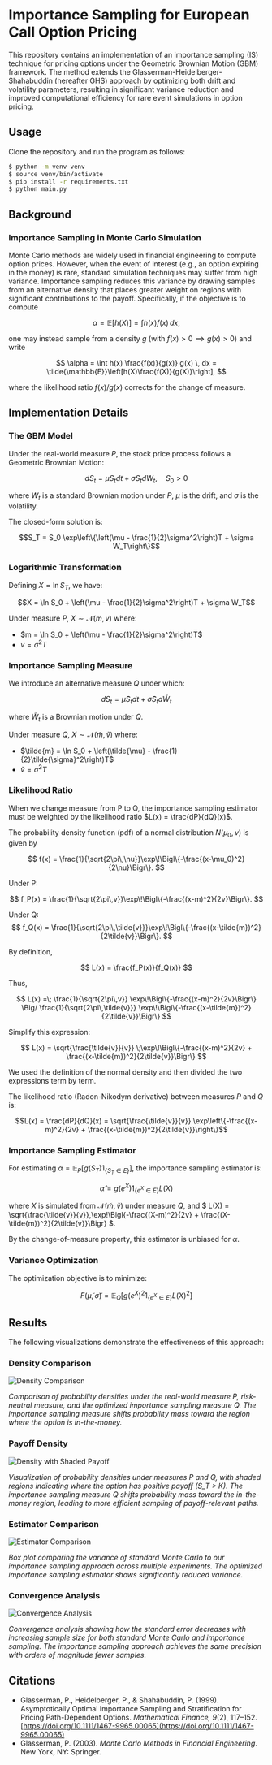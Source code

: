 # Importance Sampling for European Call Option Pricing

This repository contains an implementation of an importance sampling (IS) technique for pricing options under the Geometric Brownian Motion (GBM) framework. The method extends the Glasserman-Heidelberger-Shahabuddin (hereafter GHS) approach by optimizing both drift and volatility parameters, resulting in significant variance reduction and improved computational efficiency for rare event simulations in option pricing.

## Usage

Clone the repository and run the program as follows:

```sh
$ python -m venv venv
$ source venv/bin/activate
$ pip install -r requirements.txt
$ python main.py
```

## Background

### Importance Sampling in Monte Carlo Simulation

Monte Carlo methods are widely used in financial engineering to compute option prices. However, when the event of interest (e.g., an option expiring in the money) is rare, standard simulation techniques may suffer from high variance. Importance sampling reduces this variance by drawing samples from an alternative density that places greater weight on regions with significant contributions to the payoff. Specifically, if the objective is to compute

$$
\alpha = \mathbb{E}[h(X)] = \int h(x) f(x) \, dx,
$$

one may instead sample from a density $g$ (with $f(x) > 0 \implies g(x) > 0$) and write

$$
\alpha = \int h(x) \frac{f(x)}{g(x)} g(x) \, dx = \tilde{\mathbb{E}}\left[h(X)\frac{f(X)}{g(X)}\right],
$$

where the likelihood ratio $f(x)/g(x)$ corrects for the change of measure.


## Implementation Details

### The GBM Model

Under the real-world measure $P$, the stock price process follows a Geometric Brownian Motion:

$$dS_t = \mu S_t dt + \sigma S_t dW_t, \quad S_0 > 0$$

where $W_t$ is a standard Brownian motion under $P$, $\mu$ is the drift, and $\sigma$ is the volatility.

The closed-form solution is:

$$S_T = S_0 \exp\left\{\left(\mu - \frac{1}{2}\sigma^2\right)T + \sigma W_T\right\}$$

### Logarithmic Transformation

Defining $X = \ln S_T$, we have:

$$X = \ln S_0 + \left(\mu - \frac{1}{2}\sigma^2\right)T + \sigma W_T$$

Under measure $P$, $X \sim \mathcal{N}(m, v)$ where:
- $m = \ln S_0 + \left(\mu - \frac{1}{2}\sigma^2\right)T$
- $v = \sigma^2 T$

### Importance Sampling Measure

We introduce an alternative measure $Q$ under which:

$$dS_t = \tilde{\mu} S_t dt + \tilde{\sigma} S_t d\widetilde{W}_t$$

where $\widetilde{W}_t$ is a Brownian motion under $Q$.

Under measure $Q$, $X \sim \mathcal{N}(\tilde{m}, \tilde{v})$ where:
- $\tilde{m} = \ln S_0 + \left(\tilde{\mu} - \frac{1}{2}\tilde{\sigma}^2\right)T$
- $\tilde{v} = \tilde{\sigma}^2 T$

### Likelihood Ratio

When we change measure from P to Q, the importance sampling estimator must be weighted by the likelihood ratio $L(x) = \frac{dP}{dQ}(x)$.

The probability density function (pdf) of a normal distribution $N(\mu_0,\nu)$ is given by

$$
f(x) = \frac{1}{\sqrt{2\pi\,\nu}}\exp\!\Bigl\{-\frac{(x-\mu_0)^2}{2\nu}\Bigr\}.
$$

Under P:

$$
f_P(x) = \frac{1}{\sqrt{2\pi\,v}}\exp\!\Bigl\{-\frac{(x-m)^2}{2v}\Bigr\}.
$$

Under Q:
$$
f_Q(x) = \frac{1}{\sqrt{2\pi\,\tilde{v}}}\exp\!\Bigl\{-\frac{(x-\tilde{m})^2}{2\tilde{v}}\Bigr\}.
$$

By definition,

$$
L(x) = \frac{f_P(x)}{f_Q(x)}
$$

Thus,

$$
L(x)
=\; \frac{1}{\sqrt{2\pi\,v}} \exp\!\Bigl\{-\frac{(x-m)^2}{2v}\Bigr\} \Big/ \frac{1}{\sqrt{2\pi\,\tilde{v}}} \exp\!\Bigl\{-\frac{(x-\tilde{m})^2}{2\tilde{v}}\Bigr\}
$$

Simplify this expression:

$$
L(x) = \sqrt{\frac{\tilde{v}}{v}} \;\exp\!\Bigl\{-\frac{(x-m)^2}{2v} + \frac{(x-\tilde{m})^2}{2\tilde{v}}\Bigr\}
$$

We used the definition of the normal density and then divided the two expressions term by term.

The likelihood ratio (Radon-Nikodym derivative) between measures $P$ and $Q$ is:

$$L(x) = \frac{dP}{dQ}(x) = \sqrt{\frac{\tilde{v}}{v}} \exp\left\{-\frac{(x-m)^2}{2v} + \frac{(x-\tilde{m})^2}{2\tilde{v}}\right\}$$



### Importance Sampling Estimator

For estimating $\alpha = \mathbb{E}_P[g(S_T)1_{\{S_T \in E\}}]$, the importance sampling estimator is:

$$\hat{\alpha} = g(e^X)1_{\{e^X \in E\}}L(X)$$

where $X$ is simulated from $\mathcal{N}(\tilde{m}, \tilde{v})$ under measure $Q$, and $ L(X) = \sqrt{\frac{\tilde{v}}{v}}\,\exp\!\Bigl\{-\frac{(X-m)^2}{2v} + \frac{(X-\tilde{m})^2}{2\tilde{v}}\Bigr\} $.

By the change-of-measure property, this estimator is unbiased for $\alpha$.

### Variance Optimization

The optimization objective is to minimize:

$$F(\tilde{\mu}, \tilde{\sigma}) = \mathbb{E}_Q[g(e^X)^2 1_{\{e^X \in E\}}L(X)^2]$$

## Results

The following visualizations demonstrate the effectiveness of this approach:

### Density Comparison

![Density Comparison](figures/density_comparison.png)

*Comparison of probability densities under the real-world measure P, risk-neutral measure, and the optimized importance sampling measure Q. The importance sampling measure shifts probability mass toward the region where the option is in-the-money.*

### Payoff Density

![Density with Shaded Payoff](figures/density_comparison_shaded.png)

*Visualization of probability densities under measures P and Q, with shaded regions indicating where the option has positive payoff (S_T > K). The importance sampling measure Q shifts probability mass toward the in-the-money region, leading to more efficient sampling of payoff-relevant paths.*

### Estimator Comparison

![Estimator Comparison](figures/estimator_comparison.png)

*Box plot comparing the variance of standard Monte Carlo to our importance sampling approach across multiple experiments. The optimized importance sampling estimator shows significantly reduced variance.*

### Convergence Analysis

![Convergence Analysis](figures/convergence_analysis.png)

*Convergence analysis showing how the standard error decreases with increasing sample size for both standard Monte Carlo and importance sampling. The importance sampling approach achieves the same precision with orders of magnitude fewer samples.*

## Citations

- Glasserman, P., Heidelberger, P., & Shahabuddin, P. (1999). Asymptotically Optimal Importance Sampling and Stratification for Pricing Path-Dependent Options. *Mathematical Finance, 9*(2), 117–152. [https://doi.org/10.1111/1467-9965.00065](https://doi.org/10.1111/1467-9965.00065)
- Glasserman, P. (2003). *Monte Carlo Methods in Financial Engineering*. New York, NY: Springer.
